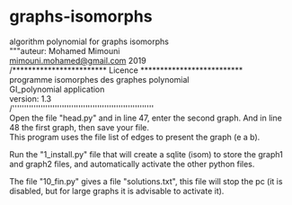 # graphs-isomorphs</br>
algorithm polynomial for graphs isomorphs</br>
"""auteur: Mohamed Mimouni</br>
mimouni.mohamed@gmail.com 2019</br>
/************************ Licence **************************</br>
programme isomorphes des graphes polynomial</br>
GI_polynomial application</br>
version: 1.3</br>
/''''''''''''''''''''''''''''''''''''''''''''''''''''''''''''</br>
Open the file "head.py" and in line 47, enter the second graph. And in line 48 the first graph, then save your file.</br>
This program uses the file list of edges to present the graph (e a b).</br>

Run the "1_install.py" file that will create a sqlite (isom) to store the graph1 and graph2 files, and automatically activate the other python files.</br>

The file "10_fin.py" gives a file "solutions.txt", this file will stop the pc (it is disabled, but for large graphs it is advisable to activate it).</br>
